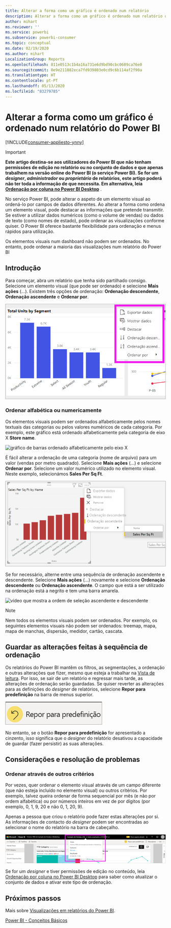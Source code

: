 ```yaml
---
title: Alterar a forma como um gráfico é ordenado num relatório
description: Alterar a forma como um gráfico é ordenado num relatório do Power BI
author: mihart
ms.reviewer: ''
ms.service: powerbi
ms.subservice: powerbi-consumer
ms.topic: conceptual
ms.date: 02/19/2020
ms.author: mihart
LocalizationGroup: Reports
ms.openlocfilehash: 811e0513c1b4a16a731e6d9bd90cbc0689ca76e0
ms.sourcegitcommit: 0e9e211082eca7fd939803e0cd9c6b114af2f90a
ms.translationtype: HT
ms.contentlocale: pt-PT
ms.lasthandoff: 05/13/2020
ms.locfileid: "83279785"
---
```

# <a name="change-how-a-chart-is-sorted-in-a-power-bi-report"></a>Alterar a forma como um gráfico é ordenado num relatório do Power BI

[!INCLUDE[consumer-appliesto-ynny](../includes/consumer-appliesto-ynny.md)]


> [!IMPORTANT]
> **Este artigo destina-se aos utilizadores do Power BI que não tenham permissões de edição no relatório ou no conjunto de dados e que apenas trabalhem na versão online do Power BI (o serviço Power BI). Se for um *designer*, *administrador* ou *proprietário* de relatórios, este artigo poderá não ter toda a informação de que necessita. Em alternativa, leia [Ordenação por coluna no Power BI Desktop](../create-reports/desktop-sort-by-column.md)** .

No serviço Power BI, pode alterar o aspeto de um elemento visual ao ordená-lo por campos de dados diferentes. Ao alterar a forma como ordena um elemento visual, pode destacar as informações que pretende transmitir. Se estiver a utilizar dados numéricos (como o volume de vendas) ou dados de texto (como nomes de estado), pode ordenar as visualizações conforme quiser. O Power BI oferece bastante flexibilidade para ordenação e menus rápidos para utilização. 

Os elementos visuais num dashboard não podem ser ordenados. No entanto, pode ordenar a maioria das visualizações num relatório do Power BI 

## <a name="get-started"></a>Introdução

Para começar, abra um relatório que tenha sido partilhado consigo. Selecione um elemento visual (que pode ser ordenado) e selecione **Mais ações** (...).  Existem três opções de ordenação: **Ordenação descendente**, **Ordenação ascendente** e **Ordenar por**. 
    

![gráfico de barras ordenado alfabeticamente pelo eixo X](media/end-user-change-sort/power-bi-more-actions.png)

### <a name="sort-alphabetically-or-numerically"></a>Ordenar alfabética ou numericamente

Os elementos visuais podem ser ordenados alfabeticamente pelos nomes textuais das categorias ou pelos valores numéricos de cada categoria. Por exemplo, este gráfico está ordenado alfabeticamente pela categoria de eixo X **Store name**.

![gráfico de barras ordenado alfabeticamente pelo eixo X](media/end-user-change-sort/powerbi-sort-category.png)

É fácil alterar a ordenação de uma categoria (nome de arquivo) para um valor (vendas por metro quadrado). Selecione **Mais ações** (...) e selecione **Ordenar por**. Selecione um valor numérico utilizado no elemento visual.  Neste exemplo, selecionámos **Sales Per Sq Ft**.

![Captura de ecrã a mostrar a seleção da opção Ordenar por e, em seguida, um valor](media/end-user-change-sort/power-bi-sort-value.png)

Se for necessário, alterne entre uma sequência de ordenação ascendente e descendente.  Selecione **Mais ações** (...) novamente e selecione **Ordenação descendente** ou **Ordenação ascendente**. O campo que está a ser utilizado na ordenação está a negrito e tem uma barra amarela.

   ![vídeo que mostra a ordem de seleção ascendente e descendente](media/end-user-change-sort/sort.gif)

> [!NOTE]
> Nem todos os elementos visuais podem ser ordenados. Por exemplo, os seguintes elementos visuais não podem ser ordenados: treemap, mapa, mapa de manchas, dispersão, medidor, cartão, cascata.

## <a name="saving-changes-you-make-to-sort-order"></a>Guardar as alterações feitas à sequência de ordenação
Os relatórios do Power BI mantêm os filtros, as segmentações, a ordenação e outras alterações que fizer, mesmo que esteja a trabalhar na [Vista de leitura](end-user-reading-view.md). Por isso, se sair de um relatório e regressar mais tarde, as alterações de ordenação serão guardadas.  Se quiser reverter as alterações para as definições do *designer* de relatórios, selecione **Repor para predefinição** na barra de menus superior. 

![Ordenação persistente](media/end-user-change-sort/power-bi-reset.png)

No entanto, se o botão **Repor para predefinição** for apresentado a cinzento, isso significa que o *designer* do relatório desativou a capacidade de guardar (fazer persistir) as suas alterações.

<a name="other"></a>
## <a name="considerations-and-troubleshooting"></a>Considerações e resolução de problemas

### <a name="sorting-using-other-criteria"></a>Ordenar através de outros critérios
Por vezes, quer ordenar o elemento visual através de um campo diferente (que não esteja incluído no elemento visual) ou outros critérios.  Por exemplo, talvez queira ordenar de forma sequencial por mês (e não por ordem alfabética) ou por números inteiros em vez de por dígitos (por exemplo, 0, 1, 9, 20 e não 0, 1, 20, 9).  

Apenas a pessoa que criou o relatório pode fazer estas alterações por si. As informações de contacto do *designer* podem ser encontradas ao selecionar o nome do relatório na barra de cabeçalho.

![Lista pendente a mostrar informações de contacto](media/end-user-change-sort/power-bi-contact.png)

Se for um *designer* e tiver permissões de edição no conteúdo, leia [Ordenação por coluna no Power BI Desktop](../create-reports/desktop-sort-by-column.md) para saber como atualizar o conjunto de dados e ativar este tipo de ordenação.

## <a name="next-steps"></a>Próximos passos
Mais sobre [Visualizações em relatórios do Power BI](end-user-visualizations.md).

[Power BI - Conceitos Básicos](end-user-basic-concepts.md)
